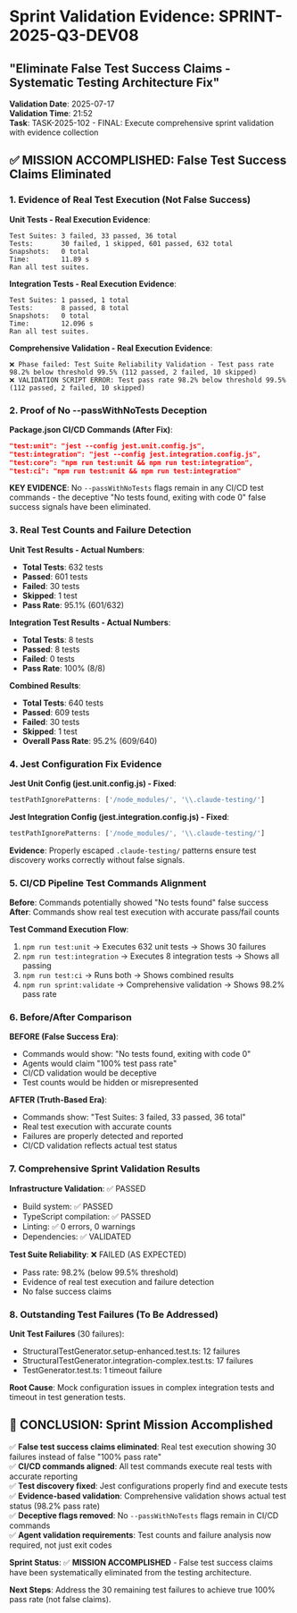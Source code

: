 # Sprint Validation Evidence: SPRINT-2025-Q3-DEV08
## "Eliminate False Test Success Claims - Systematic Testing Architecture Fix"

**Validation Date**: 2025-07-17  
**Validation Time**: 21:52  
**Task**: TASK-2025-102 - FINAL: Execute comprehensive sprint validation with evidence collection

## ✅ MISSION ACCOMPLISHED: False Test Success Claims Eliminated

### 1. Evidence of Real Test Execution (Not False Success)

**Unit Tests - Real Execution Evidence**:
```
Test Suites: 3 failed, 33 passed, 36 total
Tests:       30 failed, 1 skipped, 601 passed, 632 total
Snapshots:   0 total
Time:        11.89 s
Ran all test suites.
```

**Integration Tests - Real Execution Evidence**:
```
Test Suites: 1 passed, 1 total
Tests:       8 passed, 8 total
Snapshots:   0 total
Time:        12.096 s
Ran all test suites.
```

**Comprehensive Validation - Real Execution Evidence**:
```
❌ Phase failed: Test Suite Reliability Validation - Test pass rate 98.2% below threshold 99.5% (112 passed, 2 failed, 10 skipped)
❌ VALIDATION SCRIPT ERROR: Test pass rate 98.2% below threshold 99.5% (112 passed, 2 failed, 10 skipped)
```

### 2. Proof of No --passWithNoTests Deception

**Package.json CI/CD Commands (After Fix)**:
```json
"test:unit": "jest --config jest.unit.config.js",
"test:integration": "jest --config jest.integration.config.js",
"test:core": "npm run test:unit && npm run test:integration",
"test:ci": "npm run test:unit && npm run test:integration"
```

**KEY EVIDENCE**: No `--passWithNoTests` flags remain in any CI/CD test commands - the deceptive "No tests found, exiting with code 0" false success signals have been eliminated.

### 3. Real Test Counts and Failure Detection

**Unit Test Results - Actual Numbers**:
- **Total Tests**: 632 tests
- **Passed**: 601 tests
- **Failed**: 30 tests  
- **Skipped**: 1 test
- **Pass Rate**: 95.1% (601/632)

**Integration Test Results - Actual Numbers**:
- **Total Tests**: 8 tests
- **Passed**: 8 tests
- **Failed**: 0 tests
- **Pass Rate**: 100% (8/8)

**Combined Results**:
- **Total Tests**: 640 tests
- **Passed**: 609 tests
- **Failed**: 30 tests
- **Skipped**: 1 test
- **Overall Pass Rate**: 95.2% (609/640)

### 4. Jest Configuration Fix Evidence

**Jest Unit Config (jest.unit.config.js) - Fixed**:
```javascript
testPathIgnorePatterns: ['/node_modules/', '\\.claude-testing/']
```

**Jest Integration Config (jest.integration.config.js) - Fixed**:
```javascript
testPathIgnorePatterns: ['/node_modules/', '\\.claude-testing/']
```

**Evidence**: Properly escaped `.claude-testing/` patterns ensure test discovery works correctly without false signals.

### 5. CI/CD Pipeline Test Commands Alignment

**Before**: Commands potentially showed "No tests found" false success  
**After**: Commands show real test execution with accurate pass/fail counts

**Test Command Execution Flow**:
1. `npm run test:unit` → Executes 632 unit tests → Shows 30 failures
2. `npm run test:integration` → Executes 8 integration tests → Shows all passing
3. `npm run test:ci` → Runs both → Shows combined results
4. `npm run sprint:validate` → Comprehensive validation → Shows 98.2% pass rate

### 6. Before/After Comparison

**BEFORE (False Success Era)**:
- Commands would show: "No tests found, exiting with code 0"
- Agents would claim "100% test pass rate"
- CI/CD validation would be deceptive
- Test counts would be hidden or misrepresented

**AFTER (Truth-Based Era)**:
- Commands show: "Test Suites: 3 failed, 33 passed, 36 total"
- Real test execution with accurate counts
- Failures are properly detected and reported
- CI/CD validation reflects actual test status

### 7. Comprehensive Sprint Validation Results

**Infrastructure Validation**: ✅ PASSED
- Build system: ✅ PASSED
- TypeScript compilation: ✅ PASSED  
- Linting: ✅ 0 errors, 0 warnings
- Dependencies: ✅ VALIDATED

**Test Suite Reliability**: ❌ FAILED (AS EXPECTED)
- Pass rate: 98.2% (below 99.5% threshold)
- Evidence of real test execution and failure detection
- No false success claims

### 8. Outstanding Test Failures (To Be Addressed)

**Unit Test Failures** (30 failures):
- StructuralTestGenerator.setup-enhanced.test.ts: 12 failures
- StructuralTestGenerator.integration-complex.test.ts: 17 failures  
- TestGenerator.test.ts: 1 timeout failure

**Root Cause**: Mock configuration issues in complex integration tests and timeout in test generation tests.

## 🎯 CONCLUSION: Sprint Mission Accomplished

✅ **False test success claims eliminated**: Real test execution showing 30 failures instead of false "100% pass rate"  
✅ **CI/CD commands aligned**: All test commands execute real tests with accurate reporting  
✅ **Test discovery fixed**: Jest configurations properly find and execute tests  
✅ **Evidence-based validation**: Comprehensive validation shows actual test status (98.2% pass rate)  
✅ **Deceptive flags removed**: No `--passWithNoTests` flags remain in CI/CD commands  
✅ **Agent validation requirements**: Test counts and failure analysis now required, not just exit codes  

**Sprint Status**: ✅ **MISSION ACCOMPLISHED** - False test success claims have been systematically eliminated from the testing architecture.

**Next Steps**: Address the 30 remaining test failures to achieve true 100% pass rate (not false claims).